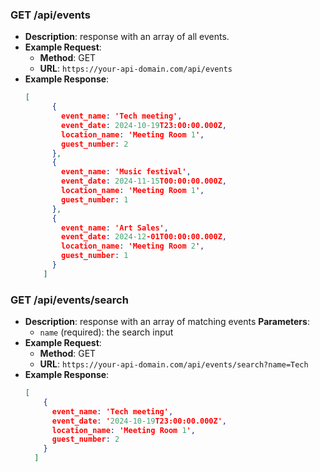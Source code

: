 ### GET /api/events
- **Description**: response with an array of all events.
- **Example Request**:
  - **Method**: GET
  - **URL**: `https://your-api-domain.com/api/events`
- **Example Response**:
  ```json
  [
        {
          event_name: 'Tech meeting',
          event_date: 2024-10-19T23:00:00.000Z,
          location_name: 'Meeting Room 1',
          guest_number: 2
        },
        {
          event_name: 'Music festival',
          event_date: 2024-11-15T00:00:00.000Z,
          location_name: 'Meeting Room 1',
          guest_number: 1
        },
        {
          event_name: 'Art Sales',
          event_date: 2024-12-01T00:00:00.000Z,
          location_name: 'Meeting Room 2',
          guest_number: 1
        }
      ]
  ```
### GET /api/events/search
- **Description**: response with an array of matching events
 **Parameters**:
  - `name` (required): the search input
- **Example Request**:
  - **Method**: GET
  - **URL**: `https://your-api-domain.com/api/events/search?name=Tech`
- **Example Response**:
  ```json
  [
      {
        event_name: 'Tech meeting',
        event_date: '2024-10-19T23:00:00.000Z',
        location_name: 'Meeting Room 1',
        guest_number: 2
      }
    ]
  ```
